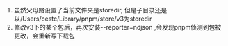 1. 虽然父母路设置了当前文件夹是storedir, 但是子目录还是以/Users/cestc/Library/pnpm/store/v3为storedir
2. 修改v3下的某个包后，再次安装--reporter=ndjson ,会发现pnpm侦测到包被更改，会重新写下载包